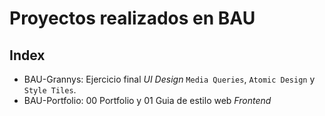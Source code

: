 # Proyectos realizados en BAU

## Index

* BAU-Grannys: Ejercicio final _UI Design_ `Media Queries`, `Atomic Design` y `Style Tiles`.
* BAU-Portfolio: 00 Portfolio y 01 Guia de estilo web _Frontend_
